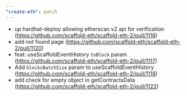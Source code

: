 ```yaml
---
"create-eth": patch
---
```


- up hardhat-deploy allowing etherscan v2 api for verification (https://github.com/scaffold-eth/scaffold-eth-2/pull/1116)
- add not found page (https://github.com/scaffold-eth/scaffold-eth-2/pull/1120)
- feat: useScaffoldEventHistory `toBlock` param (https://github.com/scaffold-eth/scaffold-eth-2/pull/1117)
- Add `blocksBatchSize` param to useScaffoldEventHistory (https://github.com/scaffold-eth/scaffold-eth-2/pull/1118)
- add check for empty object in getContractsData (https://github.com/scaffold-eth/scaffold-eth-2/pull/1122)
